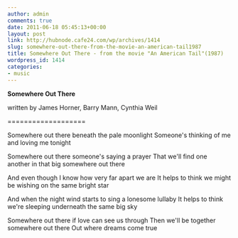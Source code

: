 ```yaml
---
author: admin
comments: true
date: 2011-06-18 05:45:13+00:00
layout: post
link: http://hubnode.cafe24.com/wp/archives/1414
slug: somewhere-out-there-from-the-movie-an-american-tail1987
title: Somewhere Out There - from the movie "An American Tail"(1987)
wordpress_id: 1414
categories:
- music
---
```


**Somewhere Out There**

written by James Horner, Barry Mann, Cynthia Weil


===================

Somewhere out there beneath the pale moonlight
Someone's thinking of me and loving me tonight

Somewhere out there someone's saying a prayer
That we'll find one another in that big somewhere out there

And even though I know how very far apart we are
It helps to think we might be wishing on the same bright star

And when the night wind starts to sing a lonesome lullaby
It helps to think we're sleeping underneath the same big sky

Somewhere out there if love can see us through
Then we'll be together somewhere out there
Out where dreams come true

